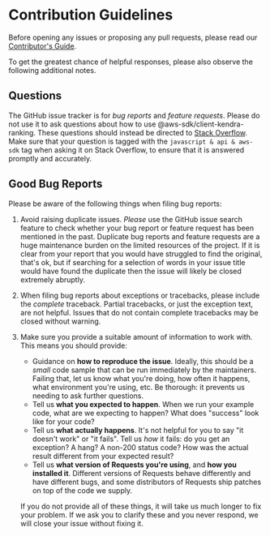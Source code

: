 # Contribution Guidelines

Before opening any issues or proposing any pull requests, please read
our [Contributor's Guide](https://dev.vaddiraju.in/irctc-api/contribution).

To get the greatest chance of helpful responses, please also observe the
following additional notes.

## Questions

The GitHub issue tracker is for *bug reports* and *feature requests*. Please do
not use it to ask questions about how to use @aws-sdk/client-kendra-ranking. These questions should
instead be directed to [Stack Overflow](https://stackoverflow.com/). Make sure
that your question is tagged with the `javascript & api & aws-sdk` tag when asking it on
Stack Overflow, to ensure that it is answered promptly and accurately.

## Good Bug Reports

Please be aware of the following things when filing bug reports:

1. Avoid raising duplicate issues. *Please* use the GitHub issue search feature
   to check whether your bug report or feature request has been mentioned in
   the past. Duplicate bug reports and feature requests are a huge maintenance
   burden on the limited resources of the project. If it is clear from your
   report that you would have struggled to find the original, that's ok, but
   if searching for a selection of words in your issue title would have found
   the duplicate then the issue will likely be closed extremely abruptly.
2. When filing bug reports about exceptions or tracebacks, please include the
   *complete* traceback. Partial tracebacks, or just the exception text, are
   not helpful. Issues that do not contain complete tracebacks may be closed
   without warning.
3. Make sure you provide a suitable amount of information to work with. This
   means you should provide:

   - Guidance on **how to reproduce the issue**. Ideally, this should be a
     *small* code sample that can be run immediately by the maintainers.
     Failing that, let us know what you're doing, how often it happens, what
     environment you're using, etc. Be thorough: it prevents us needing to ask
     further questions.
   - Tell us **what you expected to happen**. When we run your example code,
     what are we expecting to happen? What does "success" look like for your
     code?
   - Tell us **what actually happens**. It's not helpful for you to say "it
     doesn't work" or "it fails". Tell us *how* it fails: do you get an
     exception? A hang? A non-200 status code? How was the actual result
     different from your expected result?
   - Tell us **what version of Requests you're using**, and
     **how you installed it**. Different versions of Requests behave
     differently and have different bugs, and some distributors of Requests
     ship patches on top of the code we supply.

   If you do not provide all of these things, it will take us much longer to
   fix your problem. If we ask you to clarify these and you never respond, we
   will close your issue without fixing it.